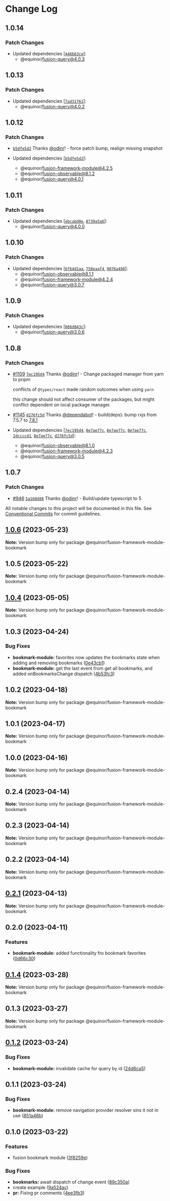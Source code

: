 # Change Log

## 1.0.14

### Patch Changes

-   Updated dependencies [[`446b63ce`](https://github.com/equinor/fusion-framework/commit/446b63ce44b59a3aaab4399c0d877d3a1b560a0e)]:
    -   @equinor/fusion-query@4.0.3

## 1.0.13

### Patch Changes

-   Updated dependencies [[`7ad31761`](https://github.com/equinor/fusion-framework/commit/7ad3176102f92da108b67ede6fdf29b76149bed9)]:
    -   @equinor/fusion-query@4.0.2

## 1.0.12

### Patch Changes

-   [`b5dfe5d2`](https://github.com/equinor/fusion-framework/commit/b5dfe5d29a249e0cca6c9589322931dfedd06acc) Thanks [@odinr](https://github.com/odinr)! - force patch bump, realign missing snapshot

-   Updated dependencies [[`b5dfe5d2`](https://github.com/equinor/fusion-framework/commit/b5dfe5d29a249e0cca6c9589322931dfedd06acc)]:
    -   @equinor/fusion-framework-module@4.2.5
    -   @equinor/fusion-observable@8.1.2
    -   @equinor/fusion-query@4.0.1

## 1.0.11

### Patch Changes

-   Updated dependencies [[`ebcabd0e`](https://github.com/equinor/fusion-framework/commit/ebcabd0e6945e1420a0a9a7d82bd9255da1b8578), [`8739a5a6`](https://github.com/equinor/fusion-framework/commit/8739a5a65d8aaa46ce9ef56cce013efeeb006e8a)]:
    -   @equinor/fusion-query@4.0.0

## 1.0.10

### Patch Changes

-   Updated dependencies [[`6f64d1aa`](https://github.com/equinor/fusion-framework/commit/6f64d1aa5e44af37f0abd76cef36e87761134760), [`758eaaf4`](https://github.com/equinor/fusion-framework/commit/758eaaf436ae28d180e7d91818b41abe0d9624c4), [`9076a498`](https://github.com/equinor/fusion-framework/commit/9076a49876e7a414a27557b7fb9095a67fe3a57f)]:
    -   @equinor/fusion-observable@8.1.1
    -   @equinor/fusion-framework-module@4.2.4
    -   @equinor/fusion-query@3.0.7

## 1.0.9

### Patch Changes

-   Updated dependencies [[`066d843c`](https://github.com/equinor/fusion-framework/commit/066d843c88cb974150f23f4fb9e7d0b066c93594)]:
    -   @equinor/fusion-query@3.0.6

## 1.0.8

### Patch Changes

-   [#1109](https://github.com/equinor/fusion-framework/pull/1109) [`7ec195d4`](https://github.com/equinor/fusion-framework/commit/7ec195d42098fec8794db13e83b71ef7753ff862) Thanks [@odinr](https://github.com/odinr)! - Change packaged manager from yarn to pnpm

    conflicts of `@types/react` made random outcomes when using `yarn`

    this change should not affect consumer of the packages, but might conflict dependent on local package manager.

-   [#1145](https://github.com/equinor/fusion-framework/pull/1145) [`d276fc5d`](https://github.com/equinor/fusion-framework/commit/d276fc5d514566d05c64705076a1cb91c6a44272) Thanks [@dependabot](https://github.com/apps/dependabot)! - build(deps): bump rxjs from 7.5.7 to [7.8.1](https://github.com/ReactiveX/rxjs/blob/7.8.1/CHANGELOG.md)

-   Updated dependencies [[`7ec195d4`](https://github.com/equinor/fusion-framework/commit/7ec195d42098fec8794db13e83b71ef7753ff862), [`8e7ae77c`](https://github.com/equinor/fusion-framework/commit/8e7ae77cfcadddc4b59e6bb57e620b84e5e1c647), [`8e7ae77c`](https://github.com/equinor/fusion-framework/commit/8e7ae77cfcadddc4b59e6bb57e620b84e5e1c647), [`8e7ae77c`](https://github.com/equinor/fusion-framework/commit/8e7ae77cfcadddc4b59e6bb57e620b84e5e1c647), [`2dccccd1`](https://github.com/equinor/fusion-framework/commit/2dccccd124fbe3cdde2132c29c27d3da9fc6f1f5), [`8e7ae77c`](https://github.com/equinor/fusion-framework/commit/8e7ae77cfcadddc4b59e6bb57e620b84e5e1c647), [`d276fc5d`](https://github.com/equinor/fusion-framework/commit/d276fc5d514566d05c64705076a1cb91c6a44272)]:
    -   @equinor/fusion-observable@8.1.0
    -   @equinor/fusion-framework-module@4.2.3
    -   @equinor/fusion-query@3.0.5

## 1.0.7

### Patch Changes

-   [#946](https://github.com/equinor/fusion-framework/pull/946) [`5a160d88`](https://github.com/equinor/fusion-framework/commit/5a160d88981ddfe861d391cfefe10f54dda3d352) Thanks [@odinr](https://github.com/odinr)! - Build/update typescript to 5

All notable changes to this project will be documented in this file.
See [Conventional Commits](https://conventionalcommits.org) for commit guidelines.

## [1.0.6](https://github.com/equinor/fusion-framework/compare/@equinor/fusion-framework-module-bookmark@1.0.5...@equinor/fusion-framework-module-bookmark@1.0.6) (2023-05-23)

**Note:** Version bump only for package @equinor/fusion-framework-module-bookmark

## 1.0.5 (2023-05-22)

**Note:** Version bump only for package @equinor/fusion-framework-module-bookmark

## [1.0.4](https://github.com/equinor/fusion-framework/compare/@equinor/fusion-framework-module-bookmark@1.0.3...@equinor/fusion-framework-module-bookmark@1.0.4) (2023-05-05)

**Note:** Version bump only for package @equinor/fusion-framework-module-bookmark

## 1.0.3 (2023-04-24)

### Bug Fixes

-   **bookmark-module:** favorites now updates the bookmarks state when adding and removing bookmarks ([0e43cb1](https://github.com/equinor/fusion-framework/commit/0e43cb1a4e2f9b8fe3fcff4df053846f585cca3d))
-   **bookmark-module:** get the last event from get all bookmarks, and added onBookmarksChange dispatch ([4b53fc3](https://github.com/equinor/fusion-framework/commit/4b53fc37c0d072604c336490dc82beca2310cd51))

## 1.0.2 (2023-04-18)

**Note:** Version bump only for package @equinor/fusion-framework-module-bookmark

## 1.0.1 (2023-04-17)

**Note:** Version bump only for package @equinor/fusion-framework-module-bookmark

## 1.0.0 (2023-04-16)

**Note:** Version bump only for package @equinor/fusion-framework-module-bookmark

## 0.2.4 (2023-04-14)

**Note:** Version bump only for package @equinor/fusion-framework-module-bookmark

## 0.2.3 (2023-04-14)

**Note:** Version bump only for package @equinor/fusion-framework-module-bookmark

## 0.2.2 (2023-04-14)

**Note:** Version bump only for package @equinor/fusion-framework-module-bookmark

## [0.2.1](https://github.com/equinor/fusion-framework/compare/@equinor/fusion-framework-module-bookmark@0.2.0...@equinor/fusion-framework-module-bookmark@0.2.1) (2023-04-13)

**Note:** Version bump only for package @equinor/fusion-framework-module-bookmark

## 0.2.0 (2023-04-11)

### Features

-   **bookmark-module:** added functionality fro bookmark favorites ([0d66c30](https://github.com/equinor/fusion-framework/commit/0d66c301dd5d938c5e327273a6a48275bf29d5e1))

## [0.1.4](https://github.com/equinor/fusion-framework/compare/@equinor/fusion-framework-module-bookmark@0.1.3...@equinor/fusion-framework-module-bookmark@0.1.4) (2023-03-28)

**Note:** Version bump only for package @equinor/fusion-framework-module-bookmark

## 0.1.3 (2023-03-27)

**Note:** Version bump only for package @equinor/fusion-framework-module-bookmark

## [0.1.2](https://github.com/equinor/fusion-framework/compare/@equinor/fusion-framework-module-bookmark@0.1.1...@equinor/fusion-framework-module-bookmark@0.1.2) (2023-03-24)

### Bug Fixes

-   **bookmark-module:** invalidate cache for query by id ([24d6ca5](https://github.com/equinor/fusion-framework/commit/24d6ca5a59ce3e2a17291ddd65f0adb9f605e995))

## 0.1.1 (2023-03-24)

### Bug Fixes

-   **bookmark-module:** remove navigation provider resolver sins it not in use ([851a46b](https://github.com/equinor/fusion-framework/commit/851a46bb48cd01a51f630bc8b2e405660855152e))

## 0.1.0 (2023-03-22)

### Features

-   fusion bookmark module ([3f8259e](https://github.com/equinor/fusion-framework/commit/3f8259e47ea52637375d24ba3566c6ee1019c149))

### Bug Fixes

-   **bookmarks:** await dispatch of change event ([89c350a](https://github.com/equinor/fusion-framework/commit/89c350a6b26d036df8431064fd6641b6e546d324))
-   create example ([9a524ac](https://github.com/equinor/fusion-framework/commit/9a524ac354cd62ba084f05b456a2da857ed24575))
-   **pr:** Fixing pr comments ([4ee3fb3](https://github.com/equinor/fusion-framework/commit/4ee3fb3b509c7b7560378e18ee51d9c1759a8685))
